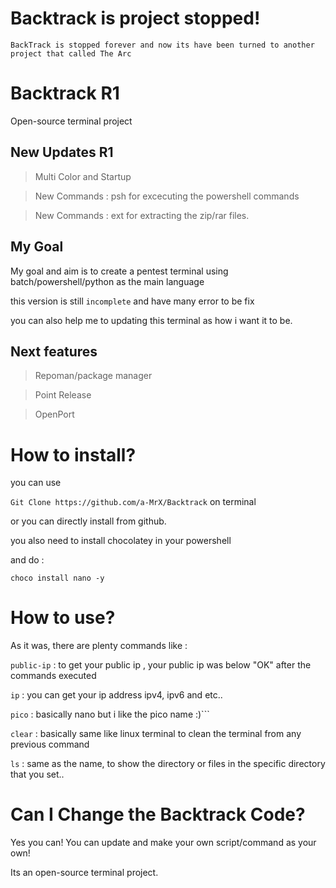 # Backtrack is project stopped!

```BackTrack is stopped forever and now its have been turned to another project that called The Arc```

# Backtrack R1
Open-source terminal project

## New Updates R1

>Multi Color and Startup

>New Commands : psh for excecuting the powershell commands

>New Commands : ext for extracting the zip/rar files.

## My Goal
My goal and aim is to create a pentest terminal using batch/powershell/python as the main language

this version is still ``incomplete`` and have many error to be fix 

you can also help me to updating this terminal as how i want it to be.

## Next features

>Repoman/package manager

>Point Release

>OpenPort

# How to install?

you can use 

```Git Clone https://github.com/a-MrX/Backtrack``` on terminal

or you can directly install from github.

you also need to install chocolatey in your powershell

and do : 

```choco install nano -y```

# How to use?

As it was, there are plenty commands like :

```public-ip``` : to get your public ip , your public ip was below "OK" after the commands executed

```ip``` : you can get your ip address ipv4, ipv6 and etc..

```pico``` : basically nano but i like the pico name :)```

```clear``` : basically same like linux terminal to clean the terminal from any previous command

```ls``` : same as the name, to show the directory or files in the specific directory that you set..

# Can I Change the Backtrack Code?

Yes you can! You can update and make your own script/command as your own!

Its an open-source terminal project.

